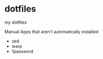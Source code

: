 dotfiles
========

my dotfiles

Manual Apps that aren't automatically installed
* zed
* warp
* 1password
